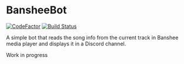 # BansheeBot
[![CodeFactor](https://www.codefactor.io/repository/github/calexil/bansheebot/badge)](https://www.codefactor.io/repository/github/calexil/bansheebot) [![Build Status](https://travis-ci.org/calexil/BansheeBot.svg?branch=master)](https://travis-ci.org/calexil/BansheeBot)

A simple bot that reads the song info from the current track in Banshee media player and displays it in a Discord channel.

Work in progress
